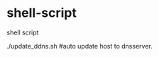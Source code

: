 shell-script
============

shell script

./update_ddns.sh                                  #auto update host to dnsserver.

